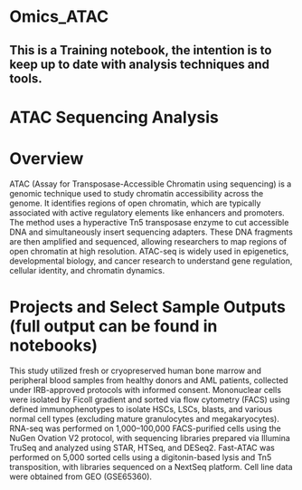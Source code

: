 # Omics_ATAC
## This is a Training notebook, the intention is to keep up to date with analysis techniques and tools.
# ATAC Sequencing Analysis

# Overview 
ATAC (Assay for Transposase-Accessible Chromatin using sequencing) is a genomic technique used to study chromatin accessibility across the genome. It identifies regions of open chromatin, which are typically associated with active regulatory elements like enhancers and promoters. The method uses a hyperactive Tn5 transposase enzyme to cut accessible DNA and simultaneously insert sequencing adapters. These DNA fragments are then amplified and sequenced, allowing researchers to map regions of open chromatin at high resolution. ATAC-seq is widely used in epigenetics, developmental biology, and cancer research to understand gene regulation, cellular identity, and chromatin dynamics.



# Projects and Select Sample Outputs (full output can be found in notebooks)
This study utilized fresh or cryopreserved human bone marrow and peripheral blood samples from healthy donors and AML patients, collected under IRB-approved protocols with informed consent. Mononuclear cells were isolated by Ficoll gradient and sorted via flow cytometry (FACS) using defined immunophenotypes to isolate HSCs, LSCs, blasts, and various normal cell types (excluding mature granulocytes and megakaryocytes). RNA-seq was performed on 1,000–100,000 FACS-purified cells using the NuGen Ovation V2 protocol, with sequencing libraries prepared via Illumina TruSeq and analyzed using STAR, HTSeq, and DESeq2. Fast-ATAC was performed on 5,000 sorted cells using a digitonin-based lysis and Tn5 transposition, with libraries sequenced on a NextSeq platform. Cell line data were obtained from GEO (GSE65360).


